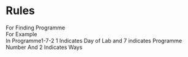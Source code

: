 # Rules 
For Finding Programme <br>
For Example <br>
In Programme1-7-2 1 Indicates Day of Lab and 7 indicates Programme Number And 2 Indicates Ways  